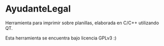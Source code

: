 AyudanteLegal
=============

Herramienta para imprimir sobre planillas, elaborada en C/C++ utilizando QT.

Esta herramienta se encuentra bajo licencia GPLv3 :)
